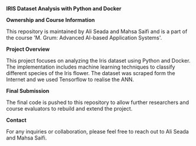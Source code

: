 **IRIS Dataset Analysis with Python and Docker**

**Ownership and Course Information**

This repository is maintained by Ali Seada and Mahsa Saifi and is a part of the course 'M. Grum: Advanced AI-based Application Systems'.

**Project Overview**

This project focuses on analyzing the Iris dataset using Python and Docker. The implementation includes machine learning techniques to classify different species of the Iris flower. The dataset was scraped form the Internet and we used Tensorflow to realise the ANN.
  
**Final Submission**

The final code is pushed to this repository to allow further researchers and course evaluators to rebuild and extend the project.

**Contact**

For any inquiries or collaboration, please feel free to reach out to Ali Seada and Mahsa Saifi.
